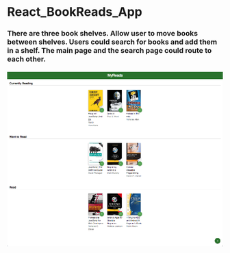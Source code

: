 # React_BookReads_App

### There are three book shelves. Allow user to move books between shelves. Users could search for books and add them in a shelf. The main page and the search page could route to each other.

###### ![screen shot](https://github.com/lzzsmile/React_BookReads_App/blob/master/App%20Outline.png)
